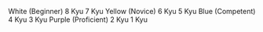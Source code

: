White (Beginner)
8 Kyu
7 Kyu
Yellow (Novice)
6 Kyu
5 Kyu
Blue (Competent)
4 Kyu
3 Kyu
Purple (Proficient)
2 Kyu
1 Kyu
